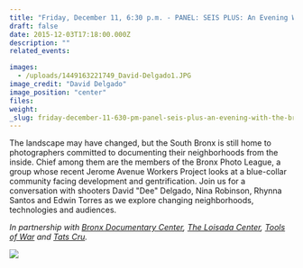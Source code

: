 ```yaml
---
title: "Friday, December 11, 6:30 p.m. - PANEL: SEIS PLUS: An Evening With The Bronx Photo League"
draft: false
date: 2015-12-03T17:18:00.000Z
description: ""
related_events:

images:
  - /uploads/1449163221749_David-Delgado1.JPG
image_credit: "David Delgado"
image_position: "center"
files:
weight:
_slug: friday-december-11-630-pm-panel-seis-plus-an-evening-with-the-bronx-photo-league
---
```


The landscape may have changed, but the South Bronx is still home to photographers committed to documenting their neighborhoods from the inside. Chief among them are the members of the Bronx Photo League, a group whose recent Jerome Avenue Workers Project looks at a blue-collar community facing development and gentrification. Join us for a conversation with shooters David "Dee" Delgado, Nina Robinson, Rhynna Santos and Edwin Torres as we explore changing neighborhoods, technologies and audiences.

_In partnership with [Bronx Documentary Center](http://bronxdoc.org/), [The Loisada Center](http://loisaida.org/), [Tools of War](http://www.toolsofwar.com/) and [Tats Cru](http://tatscru.net/)._

![](/uploads/1449163055544_Barrios-BPL-Promo_ROBINSON.jpg)

